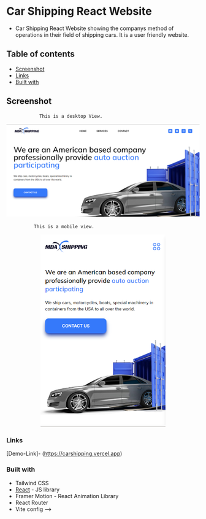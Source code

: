 # Car Shipping  React Website

- Car Shipping React Website showing the companys method of operations in their field of shipping cars. It is a user friendly website. 


## Table of contents

- [Screenshot](#screenshot)
- [Links](#links)
- [Built with](#built-with)

## Screenshot

                This is a desktop View.
                 
<img src="src/assets/screenshot-desktop.png">

              This is a mobile view.
                 
  <p align="center">
   <img src="src/assets/screenshot-mobile.png" height="500px">
  </p>
  
### Links
[Demo-Link]- (https://carshipping.vercel.app)

### Built with

- Tailwind CSS
- [React](https://reactjs.org/) - JS library
- Framer Motion -  React Animation Library
- React Router
- Vite config -->
